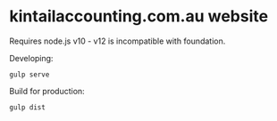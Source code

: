 # kintailaccounting.com.au website

Requires node.js v10 - v12 is incompatible with foundation.

Developing:

```
gulp serve
```

Build for production:

```
gulp dist
```

